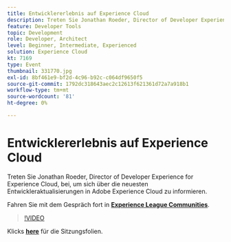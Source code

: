 ```yaml
---
title: Entwicklererlebnis auf Experience Cloud
description: Treten Sie Jonathan Roeder, Director of Developer Experience for Experience Cloud, bei, um sich über die neuesten Entwickleraktualisierungen in Adobe Experience Cloud zu informieren. Diese Sitzung wurde im Rahmen des Adobe Developers Live Content-Ereignisses bereitgestellt.
feature: Developer Tools
topic: Development
role: Developer, Architect
level: Beginner, Intermediate, Experienced
solution: Experience Cloud
kt: 7169
type: Event
thumbnail: 331770.jpg
exl-id: 8bf461e9-bf2d-4c96-b92c-c064df9650f5
source-git-commit: 1792dc318643aec2c12613f621361d72a7a918b1
workflow-type: tm+mt
source-wordcount: '81'
ht-degree: 0%

---
```


# Entwicklererlebnis auf Experience Cloud

Treten Sie Jonathan Roeder, Director of Developer Experience for Experience Cloud, bei, um sich über die neuesten Entwickleraktualisierungen in Adobe Experience Cloud zu informieren.

Fahren Sie mit dem Gespräch fort in **[Experience League Communities](https://adobe.ly/36Yd3v6)**.

>[!VIDEO](https://video.tv.adobe.com/v/331770/?quality=12&learn=on&hidetitle=true)

Klicks **[here](/help/adobe-developers-live/assets/developer-experience.pdf)** für die Sitzungsfolien.
